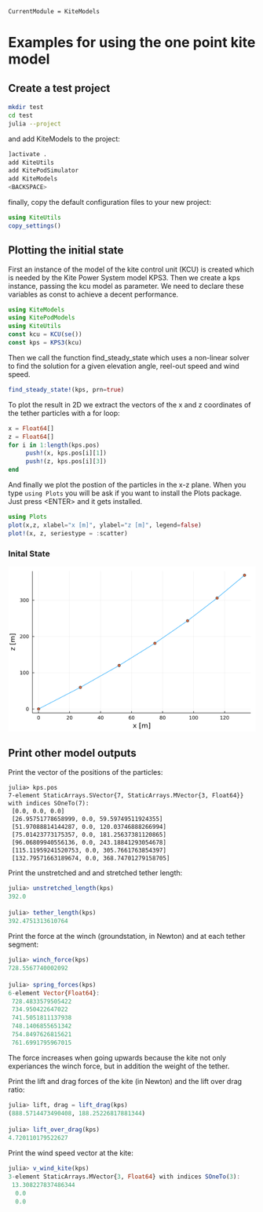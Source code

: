 ```@meta
CurrentModule = KiteModels
```
# Examples for using the one point kite model

## Create a test project
```bash
mkdir test
cd test
julia --project
```
and add KiteModels to the project:
```julia
]activate .
add KiteUtils
add KitePodSimulator
add KiteModels
<BACKSPACE>
```
finally, copy the default configuration files to your new project:
```julia
using KiteUtils
copy_settings()
```

## Plotting the initial state
First an instance of the model of the kite control unit (KCU) is created which is needed by the Kite Power System model KPS3. Then we create a kps instance, passing the kcu model as parameter. We need to declare these variables as const to achieve a decent performance.
```julia
using KiteModels
using KitePodModels
using KiteUtils
const kcu = KCU(se())
const kps = KPS3(kcu)
```
Then we call the function find_steady_state which uses a non-linear solver to find the solution for a given elevation angle, reel-out speed and wind speed. 
```julia
find_steady_state!(kps, prn=true)
```
To plot the result in 2D we extract the vectors of the x and z coordinates of the tether particles with a for loop:
```julia
x = Float64[] 
z = Float64[]
for i in 1:length(kps.pos)
     push!(x, kps.pos[i][1])
     push!(z, kps.pos[i][3])
end
```
And finally we plot the postion of the particles in the x-z plane. When you type ```using Plots``` you will be ask if you want to install the Plots package. Just press \<ENTER\> and it gets installed.
```julia
using Plots
plot(x,z, xlabel="x [m]", ylabel="z [m]", legend=false)
plot!(x, z, seriestype = :scatter)
```
### Inital State
![Initial State](initial_state.png)

## Print other model outputs
Print the vector of the positions of the particles:
```
julia> kps.pos
7-element StaticArrays.SVector{7, StaticArrays.MVector{3, Float64}} with indices SOneTo(7):
 [0.0, 0.0, 0.0]
 [26.95751778658999, 0.0, 59.59749511924355]
 [51.97088814144287, 0.0, 120.03746888266994]
 [75.01423773175357, 0.0, 181.25637381120865]
 [96.06809940556136, 0.0, 243.18841293054678]
 [115.11959241520753, 0.0, 305.7661763854397]
 [132.79571663189674, 0.0, 368.74701279158705]

```
Print the unstretched and and stretched tether length:
```julia
julia> unstretched_length(kps)
392.0

julia> tether_length(kps)
392.4751313610764
``` 
Print the force at the winch (groundstation, in Newton) and at each tether segment:
```julia
julia> winch_force(kps)
728.5567740002092

julia> spring_forces(kps)
6-element Vector{Float64}:
 728.4833579505422
 734.950422647022
 741.5051811137938
 748.1406855651342
 754.8497626815621
 761.6991795967015
```
The force increases when going upwards because the kite not only experiances the winch force, but in addition the weight of the tether.

Print the lift and drag forces of the kite (in Newton) and the lift over drag ratio:
```julia
julia> lift, drag = lift_drag(kps)
(888.5714473490408, 188.25226817881344)

julia> lift_over_drag(kps)
4.720110179522627
```
Print the wind speed vector at the kite:
```julia
julia> v_wind_kite(kps)
3-element StaticArrays.MVector{3, Float64} with indices SOneTo(3):
 13.308227837486344
  0.0
  0.0
```
